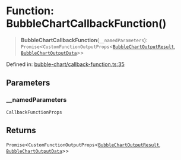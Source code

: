 # Function: BubbleChartCallbackFunction()

> **BubbleChartCallbackFunction**(`__namedParameters`): `Promise`\<`CustomFunctionOutputProps`\<[`BubbleChartOutputResult`](../type-aliases/BubbleChartOutputResult.md), [`BubbleChartOutputData`](../type-aliases/BubbleChartOutputData.md)\>\>

Defined in: [bubble-chart/callback-function.ts:35](https://github.com/GeoDaCenter/openassistant/blob/1a6f158a9bc0914d446c35a467a546a572748a5e/packages/echarts/src/bubble-chart/callback-function.ts#L35)

## Parameters

### \_\_namedParameters

`CallbackFunctionProps`

## Returns

`Promise`\<`CustomFunctionOutputProps`\<[`BubbleChartOutputResult`](../type-aliases/BubbleChartOutputResult.md), [`BubbleChartOutputData`](../type-aliases/BubbleChartOutputData.md)\>\>
